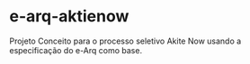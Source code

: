# e-arq-aktienow
Projeto Conceito para o processo seletivo Akite Now usando a especificação do e-Arq como base. 
